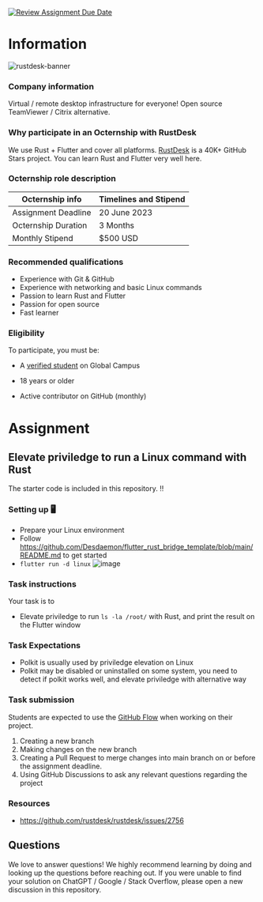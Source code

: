 [![Review Assignment Due Date](https://classroom.github.com/assets/deadline-readme-button-24ddc0f5d75046c5622901739e7c5dd533143b0c8e959d652212380cedb1ea36.svg)](https://classroom.github.com/a/6xWVd6R2)
# Information

![rustdesk-banner](https://user-images.githubusercontent.com/71636191/236513788-89da3f2a-6898-4e30-a12f-b5af129858c3.png)

### Company information 

Virtual / remote desktop infrastructure for everyone! Open source TeamViewer / Citrix alternative.

### Why participate in an Octernship with RustDesk

We use Rust + Flutter and cover all platforms. [RustDesk](https://github.com/rustdesk/rustdesk) is a 40K+ GitHub Stars project. You can learn Rust and Flutter very well here.

### Octernship role description

| Octernship info  | Timelines and Stipend |
| ------------- | ------------- |
| Assignment Deadline  | 20 June 2023  |
| Octernship Duration  | 3 Months  |
| Monthly Stipend  | $500 USD  |

### Recommended qualifications

- Experience with Git & GitHub
- Experience with networking and basic Linux commands
- Passion to learn Rust and Flutter
- Passion for open source
- Fast learner

### Eligibility

To participate, you must be:

* A [verified student](https://education.github.com/discount_requests/pack_application) on Global Campus

* 18 years or older

* Active contributor on GitHub (monthly)

# Assignment

## Elevate priviledge to run a Linux command with Rust

The starter code is included in this repository. ‼️

### Setting up 🖥️

* Prepare your Linux environment
* Follow https://github.com/Desdaemon/flutter_rust_bridge_template/blob/main/README.md to get started
* `flutter run -d linux`
![image](https://user-images.githubusercontent.com/71636191/231404421-a203e923-0c51-42fd-9ee7-cea0ea44fdd9.png)

### Task instructions

Your task is to

- Elevate priviledge to run `ls -la /root/` with Rust, and print the result on the Flutter window

### Task Expectations

- Polkit is usually used by priviledge elevation on Linux
- Polkit may be disabled or uninstalled on some system, you need to detect if polkit works well, and elevate priviledge with alternative way

### Task submission

Students are expected to use the [GitHub Flow](https://docs.github.com/en/get-started/quickstart/github-flow) when working on their project. 

1. Creating a new branch
2. Making changes on the new branch
3. Creating a Pull Request to merge changes into main branch on or before the assignment deadline.
3. Using GitHub Discussions to ask any relevant questions regarding the project

### Resources

* https://github.com/rustdesk/rustdesk/issues/2756

## Questions
We love to answer questions! We highly recommend learning by doing and looking up the questions before reaching out. If you were unable to find your solution on ChatGPT / Google / Stack Overflow, please open a new discussion in this repository.

